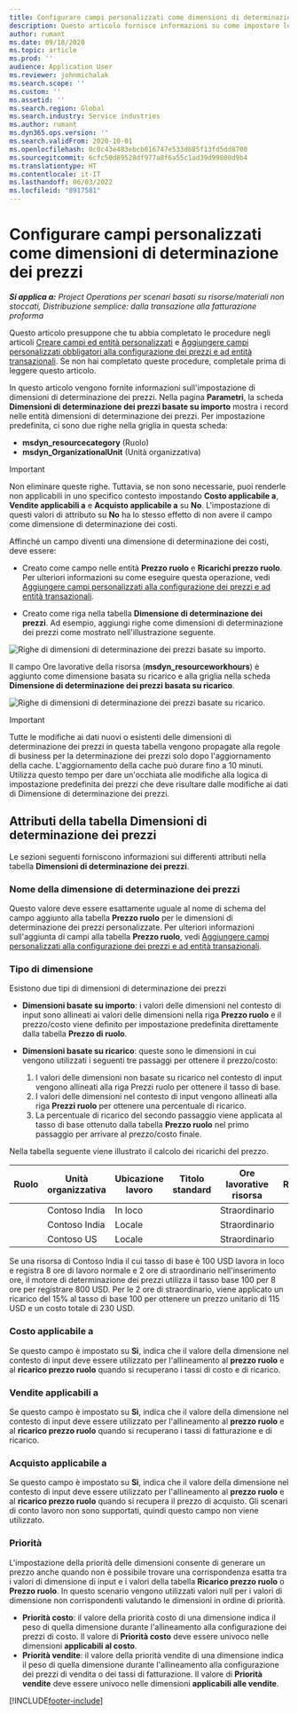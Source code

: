 ```yaml
---
title: Configurare campi personalizzati come dimensioni di determinazione dei prezzi
description: Questo articolo fornisce informazioni su come impostare le dimensioni dei prezzi utilizzando i campi personalizzati.
author: rumant
ms.date: 09/18/2020
ms.topic: article
ms.prod: ''
audience: Application User
ms.reviewer: johnmichalak
ms.search.scope: ''
ms.custom: ''
ms.assetid: ''
ms.search.region: Global
ms.search.industry: Service industries
ms.author: rumant
ms.dyn365.ops.version: ''
ms.search.validFrom: 2020-10-01
ms.openlocfilehash: 0c0c43e483ebcb016747e533d685f13fd5dd8700
ms.sourcegitcommit: 6cfc50d89528df977a8f6a55c1ad39d99800d9b4
ms.translationtype: HT
ms.contentlocale: it-IT
ms.lasthandoff: 06/03/2022
ms.locfileid: "8917581"
---
```

# <a name="set-up-custom-fields-as-pricing-dimensions"></a>Configurare campi personalizzati come dimensioni di determinazione dei prezzi

_**Si applica a:** Project Operations per scenari basati su risorse/materiali non stoccati, Distribuzione semplice: dalla transazione alla fatturazione proforma_

Questo articolo presuppone che tu abbia completato le procedure negli articoli [Creare campi ed entità personalizzati](create-custom-fields-entities-pricing-dimensions.md) e [Aggiungere campi personalizzati obbligatori alla configurazione dei prezzi e ad entità transazionali](add-custom-fields-price-setup-transactional-entities.md). Se non hai completato queste procedure, completale prima di leggere questo articolo. 

In questo articolo vengono fornite informazioni sull'impostazione di dimensioni di determinazione dei prezzi. Nella pagina **Parametri**, la scheda **Dimensioni di determinazione dei prezzi basate su importo** mostra i record nelle entità dimensioni di determinazione dei prezzi. Per impostazione predefinita, ci sono due righe nella griglia in questa scheda:

- **msdyn_resourcecategory** (Ruolo)
- **msdyn_OrganizationalUnit** (Unità organizzativa)

> [!IMPORTANT]
> Non eliminare queste righe. Tuttavia, se non sono necessarie, puoi renderle non applicabili in uno specifico contesto impostando **Costo applicabile a**, **Vendite applicabili a** e **Acquisto applicabile a** su **No**. L'impostazione di questi valori di attributo su **No** ha lo stesso effetto di non avere il campo come dimensione di determinazione dei costi.

Affinché un campo diventi una dimensione di determinazione dei costi, deve essere:

- Creato come campo nelle entità **Prezzo ruolo** e **Ricarichi prezzo ruolo**. Per ulteriori informazioni su come eseguire questa operazione, vedi [Aggiungere campi personalizzati alla configurazione dei prezzi e ad entità transazionali](add-custom-fields-price-setup-transactional-entities.md).

- Creato come riga nella tabella **Dimensione di determinazione dei prezzi**. Ad esempio, aggiungi righe come dimensioni di determinazione dei prezzi come mostrato nell'illustrazione seguente. 

![Righe di dimensioni di determinazione dei prezzi basate su importo.](media/Amt-based-PD.png)

Il campo Ore lavorative della risorsa (**msdyn_resourceworkhours**) è aggiunto come dimensione basata su ricarico e alla griglia nella scheda **Dimensione di determinazione dei prezzi basata su ricarico**.

![Righe di dimensioni di determinazione dei prezzi basate su ricarico.](media/Markup-based-PD.png)


> [!IMPORTANT]
> Tutte le modifiche ai dati nuovi o esistenti delle dimensioni di determinazione dei prezzi in questa tabella vengono propagate alla regole di business per la determinazione dei prezzi solo dopo l'aggiornamento della cache. L'aggiornamento della cache può durare fino a 10 minuti. Utilizza questo tempo per dare un'occhiata alle modifiche alla logica di impostazione predefinita dei prezzi che deve risultare dalle modifiche ai dati di Dimensione di determinazione dei prezzi.


## <a name="attributes-of-the-pricing-dimensions-table"></a>Attributi della tabella Dimensioni di determinazione dei prezzi
Le sezioni seguenti forniscono informazioni sui differenti attributi nella tabella **Dimensioni di determinazione dei prezzi**.

### <a name="pricing-dimension-name"></a>Nome della dimensione di determinazione dei prezzi
Questo valore deve essere esattamente uguale al nome di schema del campo aggiunto alla tabella **Prezzo ruolo** per le dimensioni di determinazione dei prezzi personalizzate. Per ulteriori informazioni sull'aggiunta di campi alla tabella **Prezzo ruolo**, vedi [Aggiungere campi personalizzati alla configurazione dei prezzi e ad entità transazionali](add-custom-fields-price-setup-transactional-entities.md).

### <a name="type-of-dimension"></a>Tipo di dimensione
Esistono due tipi di dimensioni di determinazione dei prezzi
  
  - **Dimensioni basate su importo**: i valori delle dimensioni nel contesto di input sono allineati ai valori delle dimensioni nella riga **Prezzo ruolo** e il prezzo/costo viene definito per impostazione predefinita direttamente dalla tabella **Prezzo di ruolo**.
  - **Dimensioni basate su ricarico**: queste sono le dimensioni in cui vengono utilizzati i seguenti tre passaggi per ottenere il prezzo/costo:
 
    1. I valori delle dimensioni non basate su ricarico nel contesto di input vengono allineati alla riga Prezzi ruolo per ottenere il tasso di base.
    2. I valori delle dimensioni nel contesto di input vengono allineati alla riga **Prezzi ruolo** per ottenere una percentuale di ricarico.
    3. La percentuale di ricarico del secondo passaggio viene applicata al tasso di base ottenuto dalla tabella **Prezzo ruolo** nel primo passaggio per arrivare al prezzo/costo finale.
   
   Nella tabella seguente viene illustrato il calcolo dei ricarichi del prezzo.
  
| Ruolo        | Unità organizzativa    |Ubicazione lavoro      |Titolo standard      |Ore lavorative risorsa      |  Ricarico|
| ------------|-------------|-------------------|--------------------|-------------------------|--------:|
|             | Contoso India|In loco            |                    |Straordinario                 |15     |
|             | Contoso India|Locale             |                    |Straordinario                 |10     |
|             | Contoso US   |Locale             |                    |Straordinario                 |20     |


Se una risorsa di Contoso India il cui tasso di base è 100 USD lavora in loco e registra 8 ore di lavoro normale e 2 ore di straordinario nell'inserimento ore, il motore di determinazione dei prezzi utilizza il tasso base 100 per 8 ore per registrare 800 USD. Per le 2 ore di straordinario, viene applicato un ricarico del 15% al tasso di base 100 per ottenere un prezzo unitario di 115 USD e un costo totale di 230 USD.

### <a name="applicable-to-cost"></a>Costo applicabile a 
Se questo campo è impostato su **Sì**, indica che il valore della dimensione nel contesto di input deve essere utilizzato per l'allineamento al **prezzo ruolo** e al **ricarico prezzo ruolo** quando si recuperano i tassi di costo e di ricarico.

### <a name="applicable-to-sales"></a>Vendite applicabili a
Se questo campo è impostato su **Sì**, indica che il valore della dimensione nel contesto di input deve essere utilizzato per l'allineamento al **prezzo ruolo** e al **ricarico prezzo ruolo** quando si recuperano i tassi di fatturazione e di ricarico.

### <a name="applicable-to-purchase"></a>Acquisto applicabile a
Se questo campo è impostato su **Sì**, indica che il valore della dimensione nel contesto di input deve essere utilizzato per l'allineamento al **prezzo ruolo** e al **ricarico prezzo ruolo** quando si recupera il prezzo di acquisto. Gli scenari di conto lavoro non sono supportati, quindi questo campo non viene utilizzato. 

### <a name="priority"></a>Priorità
L'impostazione della priorità delle dimensioni consente di generare un prezzo anche quando non è possibile trovare una corrispondenza esatta tra i valori di dimensione di input e i valori della tabella **Ricarico prezzo ruolo** o **Prezzo ruolo**. In questo scenario vengono utilizzati valori null per i valori di dimensione non corrispondenti valutando le dimensioni in ordine di priorità.

- **Priorità costo**: il valore della priorità costo di una dimensione indica il peso di quella dimensione durante l'allineamento alla configurazione dei prezzi di costo. Il valore di **Priorità costo** deve essere univoco nelle dimensioni **applicabili al costo**.
- **Priorità vendite**: il valore della priorità vendite di una dimensione indica il peso di quella dimensione durante l'allineamento alla configurazione dei prezzi di vendita o dei tassi di fatturazione. Il valore di **Priorità vendite** deve essere univoco nelle dimensioni **applicabili alle vendite**.


[!INCLUDE[footer-include](../includes/footer-banner.md)]